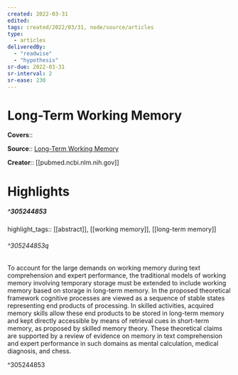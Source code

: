 ```yaml
---
created: 2022-03-31
edited:
tags: created/2022/03/31, node/source/articles
type: 
  - articles
deliveredBy: 
  - "readwise"
  - "hypothesis"
sr-due: 2022-03-31
sr-interval: 2
sr-ease: 230
---
```

# Long-Term Working Memory

**Covers**:: 

**Source**:: [Long-Term Working Memory](https://pubmed.ncbi.nlm.nih.gov/7740089/)

**Creator**:: [[pubmed.ncbi.nlm.nih.gov]]

# Highlights
##### ^305244853

highlight_tags:: [[abstract]], [[working memory]], [[long-term memory]]   

###### ^305244853q

To account for the large demands on working memory during text comprehension and expert performance, the traditional models of working memory involving temporary storage must be extended to include working memory based on storage in long-term memory. In the proposed theoretical framework cognitive processes are viewed as a sequence of stable states representing end products of processing. In skilled activities, acquired memory skills allow these end products to be stored in long-term memory and kept directly accessible by means of retrieval cues in short-term memory, as proposed by skilled memory theory. These theoretical claims are supported by a review of evidence on memory in text comprehension and expert performance in such domains as mental calculation, medical diagnosis, and chess. 

^305244853

